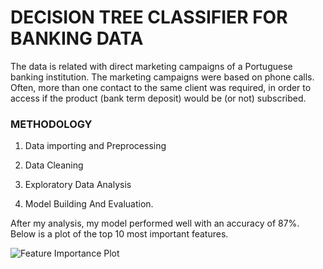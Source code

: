 # DECISION TREE CLASSIFIER FOR BANKING DATA

The data is related with direct marketing campaigns of a Portuguese banking institution. 
The marketing campaigns were based on phone calls. Often, more than one contact to the same client was required, 
in order to access if the product (bank term deposit) would be (or not) subscribed.

### METHODOLOGY
1. Data importing and Preprocessing

2. Data Cleaning

3. Exploratory Data Analysis

4. Model Building And Evaluation.

After my analysis, my model performed well with an accuracy of 87%. Below is a plot of the top 10 most important features.

![Feature Importance Plot]()

